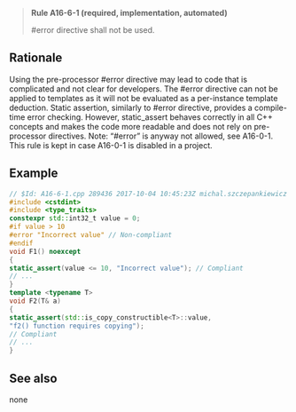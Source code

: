 > **Rule A16-6-1 (required, implementation, automated)**
>
> #error directive shall not be used.

## Rationale

Using the pre-processor #error directive may lead to code that is complicated and not
clear for developers. The #error directive can not be applied to templates as it will not
be evaluated as a per-instance template deduction.
Static assertion, similarly to #error directive, provides a compile-time error checking.
However, static_assert behaves correctly in all C++ concepts and makes the code
more readable and does not rely on pre-processor directives.
Note: “#error” is anyway not allowed, see A16-0-1. This rule is kept in case A16-0-1
is disabled in a project.

## Example

```cpp
// $Id: A16-6-1.cpp 289436 2017-10-04 10:45:23Z michal.szczepankiewicz $
#include <cstdint>
#include <type_traits>
constexpr std::int32_t value = 0;
#if value > 10
#error "Incorrect value" // Non-compliant
#endif
void F1() noexcept
{
static_assert(value <= 10, "Incorrect value"); // Compliant
// ...
}
template <typename T>
void F2(T& a)
{
static_assert(std::is_copy_constructible<T>::value,
"f2() function requires copying");
// Compliant
// ...
}

```

## See also

none
